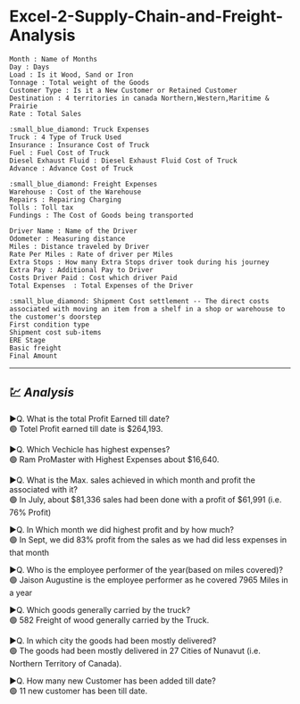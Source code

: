 # Excel-2-Supply-Chain-and-Freight-Analysis

```
Month : Name of Months
Day : Days
Load : Is it Wood, Sand or Iron
Tonnage	: Total weight of the Goods
Customer Type : Is it a New Customer or Retained Customer	
Destination : 4 territories in canada Northern,Western,Maritime & Prairie
Rate : Total Sales

:small_blue_diamond: Truck Expenses
Truck : 4 Type of Truck Used	
Insurance : Insurance Cost of Truck
Fuel : Fuel Cost of Truck
Diesel Exhaust Fluid : Diesel Exhaust Fluid Cost of Truck
Advance	: Advance Cost of Truck

:small_blue_diamond: Freight Expenses
Warehouse : Cost of the Warehouse
Repairs	: Repairing Charging
Tolls : Toll tax
Fundings : The Cost of Goods being transported

Driver Name : Name of the Driver
Odometer : Measuring distance
Miles : Distance traveled by Driver
Rate Per Miles : Rate of driver per Miles
Extra Stops : How many Extra Stops driver took during his journey 
Extra Pay : Additional Pay to Driver
Costs Driver Paid : Cost which driver Paid
Total Expenses	: Total Expenses of the Driver

:small_blue_diamond: Shipment Cost settlement -- The direct costs associated with moving an item from a shelf in a shop or warehouse to the customer's doorstep
First condition type 
Shipment cost sub-items	
ERE Stage	
Basic freight	
Final Amount
```
---
## 💹 _Analysis_<br>
▶️Q. What is the total Profit Earned till date?<br> 
🟢 Totel Profit earned till date is $264,193.

▶️Q. Which Vechicle has highest expenses?<br>
🟢 Ram ProMaster with Highest Expenses about $16,640.

▶️Q. What is the Max. sales achieved in which month and profit the associated with it?<br>
🟢 In July, about $81,336 sales had been done with a profit of $61,991 (i.e. 76% Profit)

▶️Q. In Which month we did highest profit and by how much?<br>
🟢 In Sept, we did 83% profit from the sales as we had did less expenses in that month

▶️Q. Who is the employee performer of the year(based on miles covered)?<br>
🟢 Jaison Augustine is the employee performer as he covered 7965 Miles in a year

▶️Q. Which goods generally carried by the truck?<br>
🟢 582 Freight of wood generally carried by the Truck.

▶️Q. In which city the goods had been mostly delivered?<br>
🟢 The goods had been mostly delivered in 27 Cities of Nunavut (i.e. Northern Territory of Canada).

▶️Q. How many new Customer has been added till date?<br> 
🟢 11 new customer has been till date.
